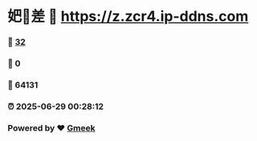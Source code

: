 # 妑🔭差 :link: https://z.zcr4.ip-ddns.com 
### :page_facing_up: [32](https://z.zcr4.ip-ddns.com/tag.html) 
### :speech_balloon: 0 
### :hibiscus: 64131 
### :alarm_clock: 2025-06-29 00:28:12 
### Powered by :heart: [Gmeek](https://github.com/Meekdai/Gmeek)
